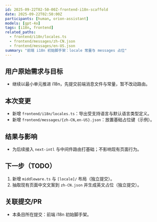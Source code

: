```yaml
---
id: 2025-09-22T02-50-00Z-frontend-i18n-scaffold
date: 2025-09-22T02:50:00Z
participants: [human, orion-assistant]
models: [gpt-4o]
tags: [i18n, frontend]
related_paths:
  - frontend/i18n/locales.ts
  - frontend/messages/zh-CN.json
  - frontend/messages/en-US.json
summary: "前端 i18n 初始脚手架：locale 常量与 messages 占位"
---
```


## 用户原始需求与目标

- 继续以最小单元推进 i18n，先提交前端消息文件与常量，暂不改动路由。

## 本次变更

- 新增 `frontend/i18n/locales.ts`：导出受支持语言与默认语言类型定义。
- 新增 `frontend/messages/{zh-CN,en-US}.json`：放置基础占位键（示例）。

## 结果与影响

- 为后续接入 `next-intl` 与中间件路由打基础；不影响现有页面行为。

## 下一步（TODO）

1. 新增 `middleware.ts` 与 `[locale]/` 布局（独立提交）。
2. 抽取现有页面中文文案到 `zh-CN.json` 并生成英文占位（独立提交）。

## 关联提交/PR

- 本条目所在提交：前端 i18n 初始脚手架。
